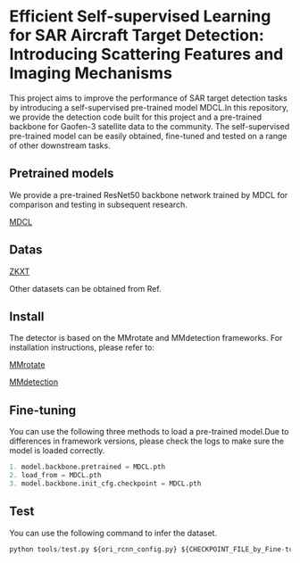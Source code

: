 # Efficient Self-supervised Learning for SAR Aircraft Target Detection: Introducing Scattering Features and Imaging Mechanisms
This project aims to improve the performance of SAR target detection tasks by introducing a self-supervised pre-trained model MDCL.In this repository, we provide the detection code built for this project and a pre-trained backbone for Gaofen-3 satellite data to the community. The self-supervised pre-trained model can be easily obtained, fine-tuned and tested on a range of other downstream tasks.
## Pretrained models
We provide a pre-trained ResNet50 backbone network trained by MDCL for comparison and testing in subsequent research.

[MDCL](https://pan.baidu.com/s/1TsAuIyOthmuhpSp2g1CjLg?pwd=fp91)
## Datas
[ZKXT](https://github.com/xiayang-xiao/Dataset-zkxt)

Other datasets can be obtained from Ref.

## Install
The detector is based on the MMrotate and MMdetection frameworks. For installation instructions, please refer to:

[MMrotate](https://github.com/open-mmlab/mmrotate)

[MMdetection](https://github.com/open-mmlab/mmdetection)

## Fine-tuning
You can use the following three methods to load a pre-trained model.Due to differences in framework versions, please check the logs to make sure the model is loaded correctly.
```python
1. model.backbone.pretrained = MDCL.pth
2. load_from = MDCL.pth
3. model.backbone.init_cfg.checkpoint = MDCL.pth
```

## Test
You can use the following command to infer the dataset.

```python
python tools/test.py ${ori_rcnn_config.py} ${CHECKPOINT_FILE_by_Fine-tuning} [optional arguments]
```
